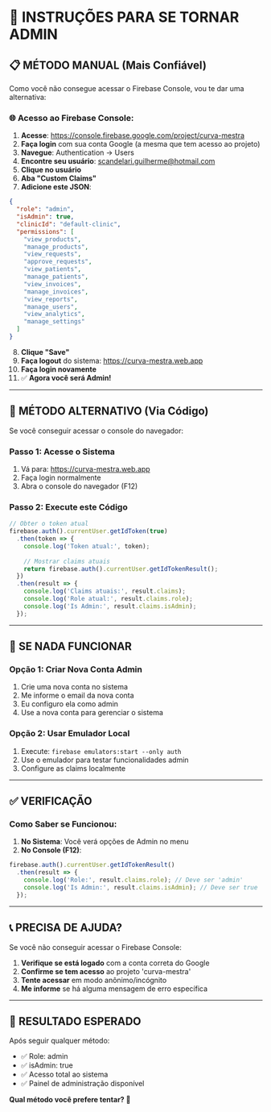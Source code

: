 # 🔑 INSTRUÇÕES PARA SE TORNAR ADMIN

## 📋 **MÉTODO MANUAL (Mais Confiável)**

Como você não consegue acessar o Firebase Console, vou te dar uma alternativa:

### **🌐 Acesso ao Firebase Console:**

1. **Acesse**: https://console.firebase.google.com/project/curva-mestra
2. **Faça login** com sua conta Google (a mesma que tem acesso ao projeto)
3. **Navegue**: Authentication → Users
4. **Encontre seu usuário**: scandelari.guilherme@hotmail.com
5. **Clique no usuário**
6. **Aba "Custom Claims"**
7. **Adicione este JSON**:

```json
{
  "role": "admin",
  "isAdmin": true,
  "clinicId": "default-clinic",
  "permissions": [
    "view_products",
    "manage_products",
    "view_requests",
    "approve_requests",
    "view_patients",
    "manage_patients",
    "view_invoices",
    "manage_invoices",
    "view_reports",
    "manage_users",
    "view_analytics",
    "manage_settings"
  ]
}
```

8. **Clique "Save"**
9. **Faça logout** do sistema: https://curva-mestra.web.app
10. **Faça login novamente**
11. ✅ **Agora você será Admin!**

---

## 🔧 **MÉTODO ALTERNATIVO (Via Código)**

Se você conseguir acessar o console do navegador:

### **Passo 1: Acesse o Sistema**
1. Vá para: https://curva-mestra.web.app
2. Faça login normalmente
3. Abra o console do navegador (F12)

### **Passo 2: Execute este Código**
```javascript
// Obter o token atual
firebase.auth().currentUser.getIdToken(true)
  .then(token => {
    console.log('Token atual:', token);
    
    // Mostrar claims atuais
    return firebase.auth().currentUser.getIdTokenResult();
  })
  .then(result => {
    console.log('Claims atuais:', result.claims);
    console.log('Role atual:', result.claims.role);
    console.log('Is Admin:', result.claims.isAdmin);
  });
```

---

## 🚨 **SE NADA FUNCIONAR**

### **Opção 1: Criar Nova Conta Admin**
1. Crie uma nova conta no sistema
2. Me informe o email da nova conta
3. Eu configuro ela como admin
4. Use a nova conta para gerenciar o sistema

### **Opção 2: Usar Emulador Local**
1. Execute: `firebase emulators:start --only auth`
2. Use o emulador para testar funcionalidades admin
3. Configure as claims localmente

---

## ✅ **VERIFICAÇÃO**

### **Como Saber se Funcionou:**

1. **No Sistema**: Você verá opções de Admin no menu
2. **No Console (F12)**:
```javascript
firebase.auth().currentUser.getIdTokenResult()
  .then(result => {
    console.log('Role:', result.claims.role); // Deve ser 'admin'
    console.log('Is Admin:', result.claims.isAdmin); // Deve ser true
  });
```

---

## 📞 **PRECISA DE AJUDA?**

Se você não conseguir acessar o Firebase Console:

1. **Verifique se está logado** com a conta correta do Google
2. **Confirme se tem acesso** ao projeto 'curva-mestra'
3. **Tente acessar** em modo anônimo/incógnito
4. **Me informe** se há alguma mensagem de erro específica

---

## 🎯 **RESULTADO ESPERADO**

Após seguir qualquer método:
- ✅ Role: admin
- ✅ isAdmin: true
- ✅ Acesso total ao sistema
- ✅ Painel de administração disponível

**Qual método você prefere tentar? 🤔**